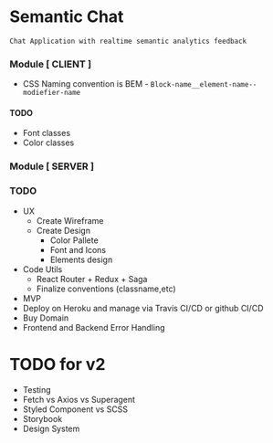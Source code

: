 # Semantic Chat
```
Chat Application with realtime semantic analytics feedback
```

### Module [ CLIENT ]
* CSS Naming convention is BEM - 
`Block-name__element-name--modiefier-name`

#### TODO
* Font classes
* Color classes

### Module [ SERVER ]

### TODO
* UX
    * Create Wireframe
    * Create Design
        * Color Pallete
        * Font and Icons
        * Elements design
* Code Utils
    * React Router + Redux + Saga
    * Finalize conventions (classname,etc)
* MVP
* Deploy on Heroku and manage via Travis CI/CD or github CI/CD
* Buy Domain
* Frontend and Backend Error Handling

# TODO for v2
* Testing
* Fetch vs Axios vs Superagent
* Styled Component vs SCSS
* Storybook
* Design System